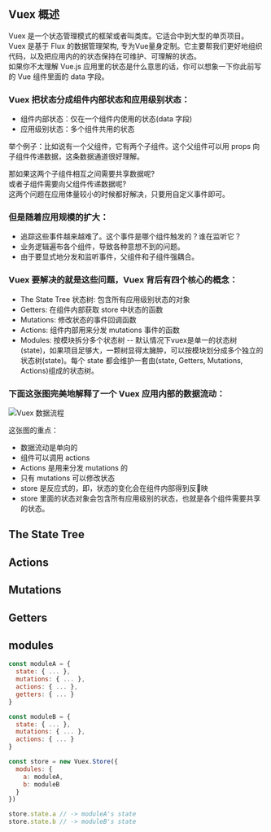 ## Vuex 概述
Vuex 是一个状态管理模式的框架或者叫类库。它适合中到大型的单页项目。Vuex 是基于 Flux 的数据管理架构, 专为Vue量身定制。它主要帮我们更好地组织代码，以及把应用内的的状态保持在可维护、可理解的状态。  
如果你不太理解 Vue.js 应用里的状态是什么意思的话，你可以想象一下你此前写的 Vue 组件里面的 data 字段。

### Vuex 把状态分成**组件内部状态**和**应用级别状态**：

- 组件内部状态：仅在一个组件内使用的状态(data 字段)
- 应用级别状态：多个组件共用的状态  

举个例子：比如说有一个父组件，它有两个子组件。这个父组件可以用 props 向子组件传递数据，这条数据通道很好理解。

那如果这两个子组件相互之间需要共享数据呢?  
或者子组件需要向父组件传递数据呢?  
这两个问题在应用体量较小的时候都好解决，只要用自定义事件即可。  

### 但是随着应用规模的扩大：

- 追踪这些事件越来越难了。这个事件是哪个组件触发的？谁在监听它？
- 业务逻辑遍布各个组件，导致各种意想不到的问题。
- 由于要显式地分发和监听事件，父组件和子组件强耦合。

### Vuex 要解决的就是这些问题，Vuex 背后有四个核心的概念：

- The State Tree 状态树: 包含所有应用级别状态的对象
- Getters: 在组件内部获取 store 中状态的函数
- Mutations: 修改状态的事件回调函数
- Actions: 组件内部用来分发 mutations 事件的函数
- Modules: 按模块拆分多个状态树 -- 默认情况下vuex是单一的状态树(state)，如果项目足够大，一颗树显得太臃肿，可以按模块划分成多个独立的状态树(state)。每个 state 都会维护一套由(state, Getters, Mutations, Actions)组成的状态树。

### 下面这张图完美地解释了一个 Vuex 应用内部的数据流动：

![Vuex 数据流程](https://segmentfault.com/img/bVvcIk)  

这张图的重点：

- 数据流动是单向的
- 组件可以调用 actions
- Actions 是用来分发 mutations 的
- 只有 mutations 可以修改状态
- store 是反应式的，即，状态的变化会在组件内部得到反映
- store 里面的状态对象会包含所有应用级别的状态，也就是各个组件需要共享的状态。


## The State Tree
## Actions
## Mutations
## Getters

## modules
```javascript
const moduleA = {
  state: { ... },
  mutations: { ... },
  actions: { ... },
  getters: { ... }
}

const moduleB = {
  state: { ... },
  mutations: { ... },
  actions: { ... }
}

const store = new Vuex.Store({
  modules: {
    a: moduleA,
    b: moduleB
  }
})

store.state.a // -> moduleA's state
store.state.b // -> moduleB's state
```

